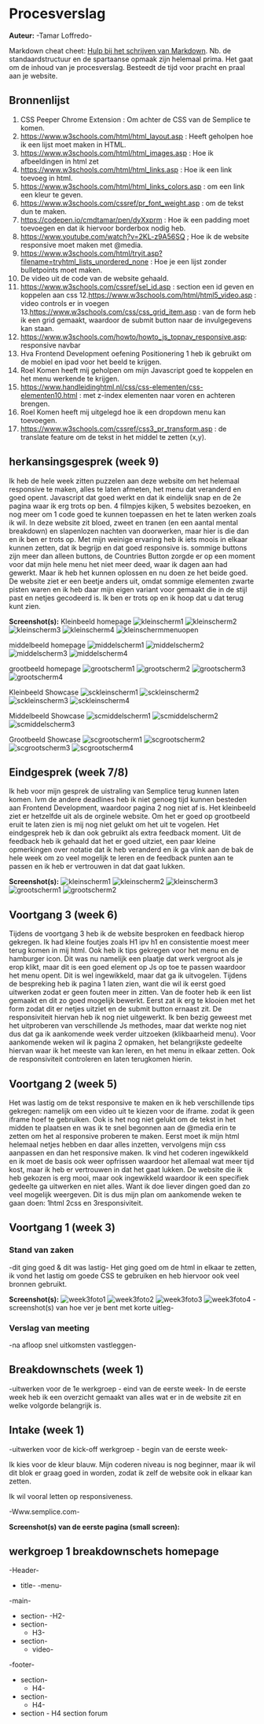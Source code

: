 # Procesverslag
**Auteur:** -Tamar Loffredo-

Markdown cheat cheet: [Hulp bij het schrijven van Markdown](https://github.com/adam-p/markdown-here/wiki/Markdown-Cheatsheet). Nb. de standaardstructuur en de spartaanse opmaak zijn helemaal prima. Het gaat om de inhoud van je procesverslag. Besteedt de tijd voor pracht en praal aan je website.



## Bronnenlijst

1. CSS Peeper Chrome Extension : Om achter de CSS van de Semplice te komen.
2. https://www.w3schools.com/html/html_layout.asp : Heeft geholpen hoe ik een lijst moet maken in HTML.
3. https://www.w3schools.com/html/html_images.asp : Hoe ik afbeeldingen in html zet
4. https://www.w3schools.com/html/html_links.asp : Hoe ik een link toevoeg in html.
5. https://www.w3schools.com/html/html_links_colors.asp : om een link een kleur te geven.
6. https://www.w3schools.com/cssref/pr_font_weight.asp : om de tekst dun te maken. 
7. https://codepen.io/cmdtamar/pen/dyXxprm : Hoe ik een padding moet toevoegen en dat ik hiervoor borderbox nodig heb.
8. https://www.youtube.com/watch?v=2KL-z9A56SQ ; Hoe ik de website responsive moet maken met @media.
9. https://www.w3schools.com/html/tryit.asp?filename=tryhtml_lists_unordered_none : Hoe je een lijst zonder bulletpoints moet maken.
10. De video uit de code van de website gehaald.
11. https://www.w3schools.com/cssref/sel_id.asp : section een id geven en koppelen aan css
12.https://www.w3schools.com/html/html5_video.asp : video controls er in voegen
13.https://www.w3schools.com/css/css_grid_item.asp : van de form heb ik een grid gemaakt, waardoor de submit button naar de invulgegevens kan staan.
14. https://www.w3schools.com/howto/howto_js_topnav_responsive.asp: responsive navbar
15. Hva Frontend Development oefening Positionering 1 heb ik gebruikt om de mobiel en ipad voor het beeld te krijgen.
16. Roel Komen heeft mij geholpen om mijn Javascript goed te koppelen en het menu werkende te krijgen. 
17. https://www.handleidinghtml.nl/css/css-elementen/css-elementen10.html : met z-index elementen naar voren en achteren brengen.
18. Roel Komen heeft mij uitgelegd hoe ik een dropdown menu kan toevoegen.
19. https://www.w3schools.com/cssref/css3_pr_transform.asp : de translate feature om de tekst in het middel te zetten (x,y).


## herkansingsgesprek (week 9)

Ik heb de hele week zitten puzzelen aan deze website om het helemaal responsive te maken, alles te laten afmeten, het menu dat veranderd en goed opent. Javascript dat goed werkt en dat ik eindelijk snap en de 2e pagina waar ik erg  trots op ben. 4 filmpjes kijken, 5 websites bezoeken, en nog meer om 1 code goed te kunnen toepassen en het te laten werken zoals ik wil. In deze website zit bloed, zweet en tranen (en een aantal mental breakdown) en slapenlozen nachten van doorwerken, maar hier is die dan en ik ben er trots op. Met mijn weinige ervaring heb ik iets moois in elkaar kunnen zetten, dat ik begrijp en dat goed responsive is. sommige buttons zijn meer dan alleen buttons, de Countries Button zorgde er op een moment voor dat mijn hele menu het niet meer deed, waar ik dagen aan had gewerkt. Maar ik heb het kunnen oplossen en nu doen ze het beide goed. De website ziet er een beetje anders uit, omdat sommige elementen zwarte pisten waren en ik heb daar mijn eigen variant voor gemaakt die in de stijl past en netjes gecodeerd is. Ik ben er trots op en ik hoop dat u dat terug kunt zien.


**Screenshot(s):**
Kleinbeeld homepage
<img src="images/week9scherm/kleinbeeld1.png" alt="kleinscherm1">
<img src="images/week9scherm/kleinbeeld2.png" alt="kleinscherm2">
<img src="images/week9scherm/kleinbeeld3.png" alt="kleinscherm3">
<img src="images/week9scherm/kleinbeeld4.png" alt="kleinscherm4">
<img src="images/week9scherm/kleinbeeldmenuopen.png" alt="kleinschermmenuopen">

middelbeeld homepage
<img src="images/week9scherm/middelbeeld1.png" alt="middelscherm1">
<img src="images/week9scherm/middelbeeld2.png" alt="middelscherm2">
<img src="images/week9scherm/middelbeeld3.png" alt="middelscherm3">
<img src="images/week9scherm/middelbeeld4.png" alt="middelscherm4">

grootbeeld homepage
<img src="images/week9scherm/grootbeeld1.png" alt="grootscherm1">
<img src="images/week9scherm/grootbeeld2.png" alt="grootscherm2">
<img src="images/week9scherm/grootbeeld3.png" alt="grootscherm3">
<img src="images/week9scherm/grootbeeld4.png" alt="grootscherm4">

Kleinbeeld Showcase
<img src="images/week9scherm/sckleinbeeld1.png" alt="sckleinscherm1">
<img src="images/week9scherm/sckleinbeeld2.png" alt="sckleinscherm2">
<img src="images/week9scherm/sckleinbeeld3.png" alt="sckleinscherm3">
<img src="images/week9scherm/sckleinbeeld4.png" alt="sckleinscherm4">

Middelbeeld Showcase
<img src="images/week9scherm/scmiddelbeeld1.png" alt="scmiddelscherm1">
<img src="images/week9scherm/scmiddelbeeld2.png" alt="scmiddelscherm2">
<img src="images/week9scherm/scmiddelbeeld3.png" alt="scmiddelscherm3">

Grootbeeld Showcase
<img src="images/week9scherm/scgrootbeeld1.png" alt="scgrootscherm1">
<img src="images/week9scherm/scgrootbeeld2.png" alt="scgrootscherm2">
<img src="images/week9scherm/scgrootbeeld3.png" alt="scgrootscherm3">
<img src="images/week9scherm/scgrootbeeld4.png" alt="scgrootscherm4">


## Eindgesprek (week 7/8)

Ik heb voor mijn gesprek de uistraling van Semplice terug kunnen laten komen. Ivm de andere deadlines heb ik niet genoeg tijd kunnen besteden aan Frontend Development, waardoor pagina 2 nog niet af is. Het kleinbeeld ziet er hetzelfde uit als de orginele website. Om het er goed op grootbeeld eruit te laten zien is mij nog niet gelukt om het uit te vogelen. Het eindgesprek heb ik dan ook gebruikt als extra feedback moment. Uit de feedback heb ik gehaald dat het er goed uitziet, een paar kleine opmerkingen over notatie dat ik heb veranderd en ik ga vlink aan de bak de hele week om zo veel mogelijk te leren en de feedback punten aan te passen en ik heb er vertrouwen in dat dat gaat lukken.


**Screenshot(s):**
<img src="images/week8bespreking/kleinscherm1.png" alt="kleinscherm1">
<img src="images/week8bespreking/kleinscherm2.png" alt="kleinscherm2">
<img src="images/week8bespreking/kleinscherm3.png" alt="kleinscherm3">
<img src="images/week8bespreking/grootscherm1.png" alt="grootscherm1">
<img src="images/week8bespreking/grootscherm2.png" alt="grootscherm2">


## Voortgang 3 (week 6)

Tijdens de voortgang 3 heb ik de website besproken en feedback hierop gekregen. Ik had kleine foutjes zoals H1 ipv h1 en consistentie moest meer terug komen in mij html. Ook heb ik tips gekregen voor het menu en de hamburger icon. Dit was nu namelijk een plaatje dat werk vergroot als je erop klikt, maar dit is een goed element op Js op toe te passen waardoor het menu opent. Dit is wel ingewikkeld,  maar dat ga ik uitvogelen. Tijdens de bespreking heb ik pagina 1 laten zien, want die wil ik eerst goed uitwerken zodat er geen fouten meer in zitten. Van de footer heb ik een list gemaakt en dit zo goed mogelijk bewerkt. Eerst zat ik erg te klooien met het form zodat dit er netjes uitziet en de submit button ernaast zit. De responsiviteit hiervan heb ik nog niet uitgewerkt. Ik ben bezig geweest met het uitproberen van verschillende Js methodes, maar dat werkte nog niet dus dat ga ik aankomende week verder uitzoeken (klikbaarheid menu). Voor aankomende weken wil ik pagina 2 opmaken, het belangrijkste gedeelte hiervan waar ik het meeste van kan leren, en het menu in elkaar zetten. Ook de responsiviteit controleren en laten terugkomen hierin.


## Voortgang 2 (week 5)

Het was lastig om de tekst responsive te maken en ik heb verschillende tips gekregen: namelijk om een video uit te kiezen voor de iframe. zodat ik geen iframe hoef te gebruiken. Ook is het nog niet gelukt om de tekst in het midden te plaatsen en was ik te snel begonnen aan de @media erin te zetten om het al responsive proberen te maken. Eerst moet ik mijn html helemaal netjes hebben en daar alles inzetten, vervolgens mijn css aanpassen en dan het responsive maken. Ik vind het coderen ingewikkeld en ik moet de basis ook weer opfrissen waardoor het allemaal wat meer  tijd  kost,  maar ik  heb er vertrouwen in dat het gaat lukken.  De website die  ik heb gekozen is erg mooi, maar ook ingewikkeld  waardoor ik een specifiek  gedeelte  ga uitwerken en niet alles. Want ik doe liever dingen goed dan zo veel mogelijk weergeven. Dit is dus mijn plan om aankomende  weken te gaan doen: 1html 2css en 3responsiviteit. 



## Voortgang 1 (week 3)

### Stand van zaken

-dit ging goed & dit was lastig-
Het ging goed om de html in elkaar te zetten, ik vond het lastig om goede CSS te gebruiken en heb hiervoor ook veel bronnen gebruikt.

**Screenshot(s):**
 <img src="images/week3foto1.png" alt="week3foto1">
  <img src="images/week3foto2.png" alt="week3foto2">
   <img src="images/week3foto3.png" alt="week3foto3">
    <img src="images/week3foto4.png" alt="week3foto4">
-screenshot(s) van hoe ver je bent met korte uitleg-


### Verslag van meeting

-na afloop snel uitkomsten vastleggen-



## Breakdownschets (week 1)

-uitwerken voor de 1e werkgroep - eind van de eerste week-
In de eerste week heb ik een overzicht gemaakt van alles wat er in de website zit en welke volgorde belangrijk is.


## Intake (week 1)
-uitwerken voor de kick-off werkgroep - begin van de eerste week-

Ik kies voor de kleur blauw.
Mijn coderen niveau is nog beginner, maar ik wil dit blok er graag goed in worden, zodat ik zelf de website ook in elkaar kan zetten. 
            

Ik wil vooral letten op responsiveness. 
      

-Www.semplice.com-

**Screenshot(s) van de eerste pagina (small screen):**


## werkgroep 1 breakdownschets homepage

-Header-
 - title-
  -menu-

-main-
 - section-
    -H2-
 - section-
   - H3-
 - section-
   - video-
  
-footer-
 - section-
   - H4-
 - section-
   - H4-
 - section -
    H4
  section
    forum
